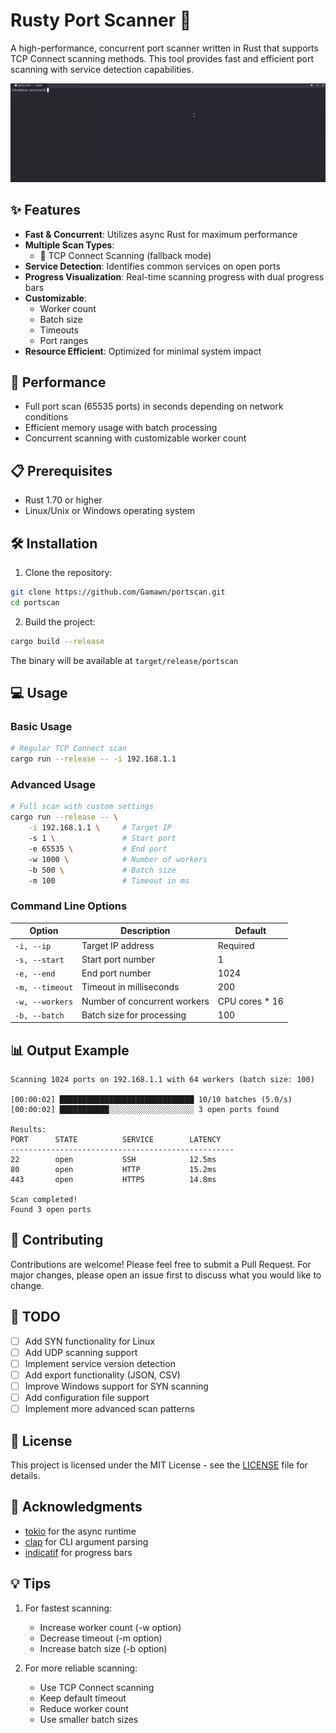 # Rusty Port Scanner 🚀

A high-performance, concurrent port scanner written in Rust that supports TCP Connect scanning methods. This tool provides fast and efficient port scanning with service detection capabilities.

![Port Scanner Demo](https://github.com/Gamawn/portscan/blob/main/media/usage.gif)

## ✨ Features

- **Fast & Concurrent**: Utilizes async Rust for maximum performance
- **Multiple Scan Types**:
  - 🔌 TCP Connect Scanning (fallback mode)
- **Service Detection**: Identifies common services on open ports
- **Progress Visualization**: Real-time scanning progress with dual progress bars
- **Customizable**:
  - Worker count
  - Batch size
  - Timeouts
  - Port ranges
- **Resource Efficient**: Optimized for minimal system impact

## 🚀 Performance

- Full port scan (65535 ports) in seconds depending on network conditions
- Efficient memory usage with batch processing
- Concurrent scanning with customizable worker count

## 📋 Prerequisites

- Rust 1.70 or higher
- Linux/Unix or Windows operating system

## 🛠 Installation

1. Clone the repository:
```bash
git clone https://github.com/Gamawn/portscan.git
cd portscan
```

2. Build the project:
```bash
cargo build --release
```

The binary will be available at `target/release/portscan`

## 💻 Usage

### Basic Usage

```bash
# Regular TCP Connect scan
cargo run --release -- -i 192.168.1.1
```

### Advanced Usage

```bash
# Full scan with custom settings
cargo run --release -- \
    -i 192.168.1.1 \     # Target IP
    -s 1 \               # Start port
    -e 65535 \           # End port
    -w 1000 \            # Number of workers
    -b 500 \             # Batch size
    -m 100               # Timeout in ms
```

### Command Line Options

| Option | Description | Default |
|--------|-------------|---------|
| `-i, --ip` | Target IP address | Required |
| `-s, --start` | Start port number | 1 |
| `-e, --end` | End port number | 1024 |
| `-m, --timeout` | Timeout in milliseconds | 200 |
| `-w, --workers` | Number of concurrent workers | CPU cores * 16 |
| `-b, --batch` | Batch size for processing | 100 |

## 📊 Output Example

```
Scanning 1024 ports on 192.168.1.1 with 64 workers (batch size: 100)

[00:00:02] ██████████████████████████████ 10/10 batches (5.0/s)
[00:00:02] ███████████░░░░░░░░░░░░░░░░░░░ 3 open ports found

Results:
PORT      STATE          SERVICE        LATENCY
--------------------------------------------------
22        open           SSH            12.5ms
80        open           HTTP           15.2ms
443       open           HTTPS          14.8ms

Scan completed!
Found 3 open ports
```

## 🤝 Contributing

Contributions are welcome! Please feel free to submit a Pull Request. For major changes, please open an issue first to discuss what you would like to change.

## 📝 TODO

- [ ] Add SYN functionality for Linux
- [ ] Add UDP scanning support
- [ ] Implement service version detection
- [ ] Add export functionality (JSON, CSV)
- [ ] Improve Windows support for SYN scanning
- [ ] Add configuration file support
- [ ] Implement more advanced scan patterns

## 📄 License

This project is licensed under the MIT License - see the [LICENSE](LICENSE) file for details.

## 🙏 Acknowledgments

- [tokio](https://tokio.rs/) for the async runtime
- [clap](https://clap.rs/) for CLI argument parsing
- [indicatif](https://github.com/console-rs/indicatif) for progress bars

## 💡 Tips

1. For fastest scanning:
   - Increase worker count (-w option)
   - Decrease timeout (-m option)
   - Increase batch size (-b option)

2. For more reliable scanning:
   - Use TCP Connect scanning
   - Keep default timeout
   - Reduce worker count
   - Use smaller batch sizes
